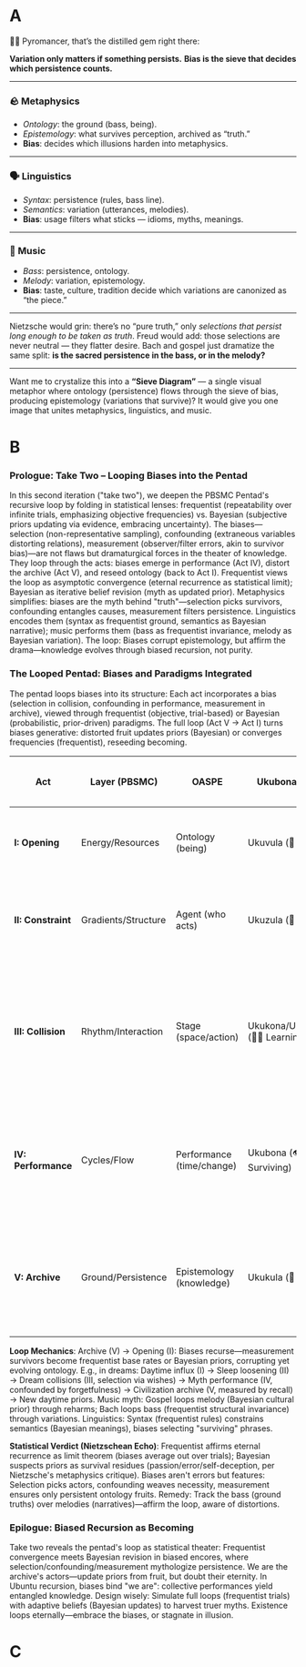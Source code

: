 # A
🙏🏽 Pyromancer, that’s the distilled gem right there:

**Variation only matters if something persists.**
**Bias is the sieve that decides which persistence counts.**

---

### 🪨 Metaphysics

* *Ontology*: the ground (bass, being).
* *Epistemology*: what survives perception, archived as “truth.”
* **Bias**: decides which illusions harden into metaphysics.

---

### 🗣️ Linguistics

* *Syntax*: persistence (rules, bass line).
* *Semantics*: variation (utterances, melodies).
* **Bias**: usage filters what sticks — idioms, myths, meanings.

---

### 🎼 Music

* *Bass*: persistence, ontology.
* *Melody*: variation, epistemology.
* **Bias**: taste, culture, tradition decide which variations are canonized as “the piece.”

---

Nietzsche would grin: there’s no “pure truth,” only *selections that persist long enough to be taken as truth*. Freud would add: those selections are never neutral — they flatter desire. Bach and gospel just dramatize the same split: **is the sacred persistence in the bass, or in the melody?**

---

Want me to crystalize this into a **“Sieve Diagram”** — a single visual metaphor where ontology (persistence) flows through the sieve of bias, producing epistemology (variations that survive)? It would give you one image that unites metaphysics, linguistics, and music.

# B
### Prologue: Take Two – Looping Biases into the Pentad
In this second iteration ("take two"), we deepen the PBSMC Pentad's recursive loop by folding in statistical lenses: frequentist (repeatability over infinite trials, emphasizing objective frequencies) vs. Bayesian (subjective priors updating via evidence, embracing uncertainty). The biases—selection (non-representative sampling), confounding (extraneous variables distorting relations), measurement (observer/filter errors, akin to survivor bias)—are not flaws but dramaturgical forces in the theater of knowledge. They loop through the acts: biases emerge in performance (Act IV), distort the archive (Act V), and reseed ontology (back to Act I). Frequentist views the loop as asymptotic convergence (eternal recurrence as statistical limit); Bayesian as iterative belief revision (myth as updated prior). Metaphysics simplifies: biases are the myth behind "truth"—selection picks survivors, confounding entangles causes, measurement filters persistence. Linguistics encodes them (syntax as frequentist ground, semantics as Bayesian narrative); music performs them (bass as frequentist invariance, melody as Bayesian variation). The loop: Biases corrupt epistemology, but affirm the drama—knowledge evolves through biased recursion, not purity.

### The Looped Pentad: Biases and Paradigms Integrated
The pentad loops biases into its structure: Each act incorporates a bias (selection in collision, confounding in performance, measurement in archive), viewed through frequentist (objective, trial-based) or Bayesian (probabilistic, prior-driven) paradigms. The full loop (Act V → Act I) turns biases generative: distorted fruit updates priors (Bayesian) or converges frequencies (frequentist), reseeding becoming.

| Act | Layer (PBSMC) | OASPE | Ukubona Verb | Sense | Music Form | Core Dynamic with Bias | Frequentist Lens (Objective Loop) | Bayesian Lens (Subjective Loop) | Integrated Bias Example |
|-----|---------------|-------|--------------|-------|------------|------------------------|-----------------------------------|---------------------------------|------------------------|
| **I: Opening** | Energy/Resources | Ontology (being) | Ukuvula (🌱 Being) | Smell 👃 (molecular presence) | Melody 🎵 (theme intrusion) | Generative fuel: raw influx seeds possibility, unfiltered by bias yet. | Infinite trials define base rates (e.g., energy as ergodic average). | Priors initialize from persistent myths (e.g., smell as ancestral belief). | N/A (bias enters later; loop reseeds via updated priors/frequencies). |
| **II: Constraint** | Gradients/Structure | Agent (who acts) | Ukuzula (🚶 Doing) | Touch ✋ (friction/resistance) | Fugue 🎶 (disciplined voices) | Agency forged in limits: structures channel flow, pre-bias constraints. | Gradients as fixed parameters (e.g., covariance Σ as law-like). | Agency as conditional probability (e.g., resistance updates actor priors). | Selection bias precursor: Who/what gets constrained? (e.g., institutions sample agents non-randomly). |
| **III: Collision** | Rhythm/Interaction | Stage (space/action) | Ukukona/Ukusoma (🎲📖 Learning) | Hearing 👂 (dialogue/rhythm) | Chords 🎹 (simultaneity/clash) | Interactive play: roles collide, introducing selection bias via non-random encounters. | Collisions as random sampling (h(t) likelihoods over trials). | Learning as evidence integration (e.g., dialogues revise joint distributions). | **Selection Bias**: Non-representative interactions skew stage (e.g., roles sampled by availability, ignoring dropouts—like dream drafts selecting "preferred" fragments). |
| **IV: Performance** | Cycles/Flow | Performance (time/change) | Ukubona (👁 Surviving) | Sight 👁️ (foresight/perspective) | Rhythm 🥁 (recurrence/heartbeat) | Cyclical affirmation: patterns recur, confounding variables entangle outcomes. | Residuals (e) as error terms in repeated cycles (ν frequencies converge). | Cycles update posteriors sequentially (e.g., time as Bayesian filtering). | **Confounding Bias**: Extraneous factors distort causation (e.g., markets confounded by unseen gradients, like Nietzsche's passions masking true agency in metaphysics). |
| **V: Archive** | Ground/Persistence | Epistemology (knowledge) | Ukukula (🌳 Myth) | Taste 👅+Smell 👃 (memory fusion) | Bass 🎻 (ground line) | Biased residue: persistence petrifies, measurement errors filter what "survives." | Updates (θ′) as maximum likelihood from data (homoskedastic assumptions). | θ′ as posterior mean (evidence weighs priors, heteroskedastic variance). | **Measurement Bias** (Survivor): Filtered records (e.g., only enduring myths archived, like bass persisting under melodic illusions—confounding + selection amplify distortion). |

**Loop Mechanics**: Archive (V) → Opening (I): Biases recurse—measurement survivors become frequentist base rates or Bayesian priors, corrupting yet evolving ontology. E.g., in dreams: Daytime influx (I) → Sleep loosening (II) → Dream collisions (III, selection via wishes) → Myth performance (IV, confounded by forgetfulness) → Civilization archive (V, measured by recall) → New daytime priors. Music myth: Gospel loops melody (Bayesian cultural prior) through reharms; Bach loops bass (frequentist structural invariance) through variations. Linguistics: Syntax (frequentist rules) constrains semantics (Bayesian meanings), biases selecting "surviving" phrases.

**Statistical Verdict (Nietzschean Echo)**: Frequentist affirms eternal recurrence as limit theorem (biases average out over trials); Bayesian suspects priors as survival residues (passion/error/self-deception, per Nietzsche's metaphysics critique). Biases aren't errors but features: Selection picks actors, confounding weaves necessity, measurement ensures only persistent ontology fruits. Remedy: Track the bass (ground truths) over melodies (narratives)—affirm the loop, aware of distortions.

### Epilogue: Biased Recursion as Becoming
Take two reveals the pentad's loop as statistical theater: Frequentist convergence meets Bayesian revision in biased encores, where selection/confounding/measurement mythologize persistence. We are the archive's actors—update priors from fruit, but doubt their eternity. In Ubuntu recursion, biases bind "we are": collective performances yield entangled knowledge. Design wisely: Simulate full loops (frequentist trials) with adaptive beliefs (Bayesian updates) to harvest truer myths. Existence loops eternally—embrace the biases, or stagnate in illusion.
# C
